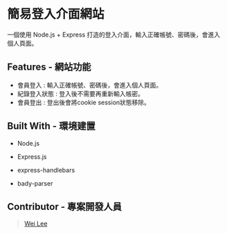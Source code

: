 # 簡易登入介面網站
一個使用 Node.js + Express 打造的登入介面，輸入正確帳號、密碼後，會進入個人頁面。

## Features - 網站功能
- 會員登入 : 輸入正確帳號、密碼後，會進入個人頁面。
- 紀錄登入狀態 : 登入後不需要再重新輸入帳密。
- 會員登出 : 登出後會將cookie session狀態移除。

## Built With - 環境建置
- Node.js
- Express.js
- express-handlebars

- bady-parser

## Contributor - 專案開發人員
> [Wei Lee](https://github.com/appleeway)
